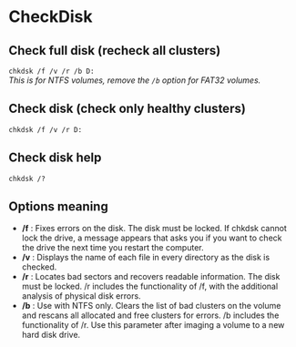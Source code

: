 # CheckDisk

## Check full disk (recheck all clusters)

`chkdsk /f /v /r /b D:`  
*This is for NTFS volumes, remove the `/b` option for FAT32 volumes.*

## Check disk (check only healthy clusters)

`chkdsk /f /v /r D:`

## Check disk help

`chkdsk /?`

## Options meaning

- **/f** : Fixes errors on the disk. The disk must be locked. If chkdsk cannot lock the drive, a message appears that asks you if you want to check the drive the next time you restart the computer.
- **/v** : Displays the name of each file in every directory as the disk is checked.
- **/r** : Locates bad sectors and recovers readable information. The disk must be locked. /r includes the functionality of /f, with the additional analysis of physical disk errors.
- **/b** : Use with NTFS only. Clears the list of bad clusters on the volume and rescans all allocated and free clusters for errors. /b includes the functionality of /r. Use this parameter after imaging a volume to a new hard disk drive.
